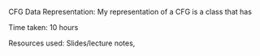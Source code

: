 CFG Data Representation: 
My representation of a CFG is a class that has 

Time taken: 10 hours

Resources used: Slides/lecture notes, 
